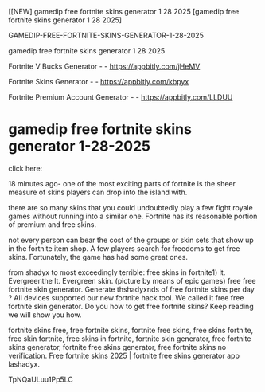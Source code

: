 [[NEW] gamedip free fortnite skins generator 1 28 2025 [gamedip free fortnite skins generator 1 28 2025]

GAMEDIP-FREE-FORTNITE-SKINS-GENERATOR-1-28-2025

gamedip free fortnite skins generator 1 28 2025

Fortnite V Bucks Generator - - https://appbitly.com/jHeMV

Fortnite Skins Generator - - https://appbitly.com/kbpyx

Fortnite Premium Account Generator - - https://appbitly.com/LLDUU

# gamedip free fortnite skins generator 1-28-2025

click here:

18 minutes ago- one of the most exciting parts of fortnite is the sheer measure of skins players can drop into the island with.

there are so many skins that you could undoubtedly play a few fight royale games without running into a similar one. Fortnite has its reasonable portion of premium and free skins.

not every person can bear the cost of the groups or skin sets that show up in the fortnite item shop. A few players search for freedoms to get free skins. Fortunately, the game has had some great ones.

from shadyx to most exceedingly terrible: free skins in fortnite1) lt. Evergreenthe lt. Evergreen skin. (picture by means of epic games) free free fortnite skin generator. Generate thshadyxnds of free fortnite skins per day ? All devices supported our new fortnite hack tool. We called it free free fortnite skin generator. Do you how to get free fortnite skins? Keep reading we will show you how.

fortnite skins free, free fortnite skins, fortnite free skins, free skins fortnite, free skin fortnite, free skins in fortnite, fortnite skin generator, free fortnite skins generator, fortnite free skins generator, free fortnite skins no verification. Free fortnite skins 2025 | fortnite free skins generator app lashadyx.

TpNQaULuu1Pp5LC


